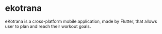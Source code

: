 # ekotrana

eKotrana is a cross-platform mobile application, made by Flutter, that allows user to plan and reach their workout goals.
